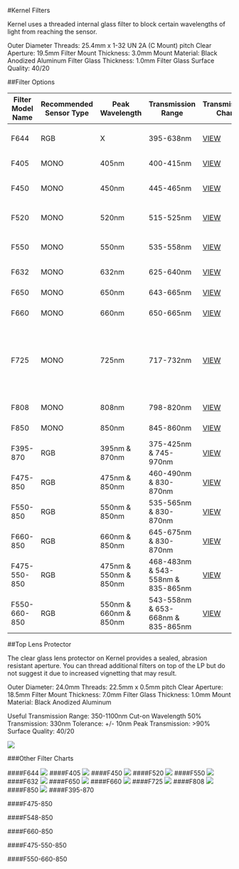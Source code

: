 #Kernel Filters

Kernel uses a threaded internal glass filter to block certain wavelengths of light from reaching the sensor.

Outer Diameter Threads: 25.4mm x 1-32 UN 2A (C Mount) pitch
Clear Aperture: 19.5mm
Filter Mount Thickness: 3.0mm
Mount Material: Black Anodized Aluminum
Filter Glass Thickness: 1.0mm
Filter Glass Surface Quality: 40/20

##Filter Options

| Filter Model Name | Recommended Sensor Type | Peak Wavelength| Transmission Range | Transmission Chart | Typical Uses |
|-------------------|-------------------------|----------------|--------------------|--------------------|--------------|
| F644              | RGB                     | X              | 395-638nm          | [VIEW]()           | Visible light only (Cut-off 648nm) |
| F405              | MONO                    | 405nm          | 400-415nm          | [VIEW]()           | Ultraviolet (UV) detection |
| F450              | MONO                    | 450nm          | 445-465nm          | [VIEW]()           | Blue vegetative indices |
| F520              | MONO                    | 520nm          | 515-525nm          | [VIEW]()           | Green vegetative indices |
| F550              | MONO                    | 550nm          | 535-558nm          | [VIEW]()           | Green vegetative indices |
| F632              | MONO                    | 632nm          | 625-640nm          | [VIEW]()           | Red vegetative indices |
| F650              | MONO                    | 650nm          | 643-665nm          | [VIEW]()           | Red vegetative indices |
| F660              | MONO                    | 660nm          | 650-665nm          | [VIEW]()           | Red vegetative indices |
| F725              | MONO                    | 725nm          | 717-732nm          | [VIEW]()           | Red-edge: Deeper canopy penetration, earlier detection of reduction in photosynthesis |
| F808              | MONO                    | 808nm          | 798-820nm          | [VIEW]()           | NIR vegetative indices |
| F850              | MONO                    | 850nm          | 845-860nm          | [VIEW]()           | NIR vegetative indices |
| F395-870          | RGB                     | 395nm & 870nm  | 375-425nm & 745-970nm          | [VIEW]()           | Atmospheric indices|
| F475-850          | RGB                     | 475nm & 850nm  | 460-490nm & 830-870nm          | [VIEW]()           | BNDVI |
| F550-850          | RGB                     | 550nm & 850nm  | 535-565nm & 830-870nm          | [VIEW]()           | GNDVI: general plant "green-ness" |
| F660-850          | RGB                     | 660nm & 850nm  | 645-675nm & 830-870nm          | [VIEW]()           | NDVI: general plant "health" |
| F475-550-850      | RGB                     | 475nm & 550nm & 850nm | 468-483nm & 543-558nm & 835-865nm          | [VIEW]()           | ENDVI/EVI, improved NDVI |
| F550-660-850      | RGB                     | 550nm & 660nm & 850nm | 543-558nm & 653-668nm & 835-865nm          | [VIEW]()           | NDVI, GNDVI, CVI, NG, NNIR, NR, TVI |

##Top Lens Protector

The clear glass lens protector on Kernel provides a sealed, abrasion resistant aperture. You can thread additional filters on top of the LP but do not suggest it due to increased vignetting that may result.

Outer Diameter: 24.0mm
Threads: 22.5mm x 0.5mm pitch
Clear Aperture: 18.5mm
Filter Mount Thickness: 7.0mm
Filter Glass Thickness: 1.0mm
Mount Material: Black Anodized Aluminum

Useful Transmission Range: 350-1100nm
Cut-on Wavelength 50% Transmission: 330nm
Tolerance: +/- 10nm
Peak Transmission: >90%
Surface Quality: 40/20

![](/assets/lp.png)

###Other Filter Charts

####F644
![](/assets/f644.png)
####F405
![](/assets/f405.png)
####F450
![](/assets/f450.png)
####F520
![](/assets/f520.png)
####F550
![](/assets/f550.png)
####F632
![](/assets/f632.png)
####F650
![](/assets/f650.png)
####F660
![](/assets/f660.png)
####F725
![](/assets/f720.png)
####F808
![](/assets/f808.png)
####F850
![](/assets/f850.png)
####F395-870

####F475-850

####F548-850

####F660-850

####F475-550-850

####F550-660-850